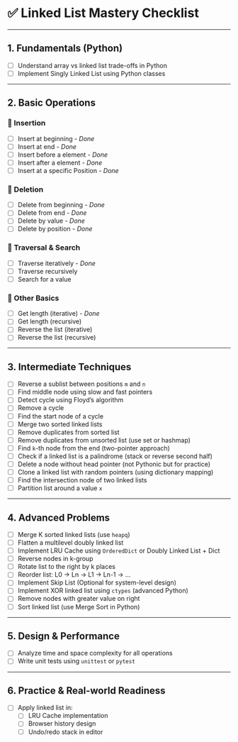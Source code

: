 # ✅ Linked List Mastery Checklist

---

## 1. Fundamentals (Python)
- [ ] Understand array vs linked list trade-offs in Python
- [ ] Implement Singly Linked List using Python classes

---

## 2. Basic Operations

### 🔹 Insertion
- [ ] Insert at beginning - _Done_
- [ ] Insert at end - _Done_
- [ ] Insert before a element - _Done_
- [ ] Insert after a element - _Done_
- [ ] Insert at a specific Position - _Done_

### 🔹 Deletion
- [ ] Delete from beginning - _Done_
- [ ] Delete from end - _Done_
- [ ] Delete by value - _Done_
- [ ] Delete by position - _Done_

### 🔹 Traversal & Search
- [ ] Traverse iteratively - _Done_
- [ ] Traverse recursively
- [ ] Search for a value

### 🔹 Other Basics
- [ ] Get length (iterative) - _Done_
- [ ] Get length (recursive)
- [ ] Reverse the list (iterative)
- [ ] Reverse the list (recursive)

---

## 3. Intermediate Techniques

- [ ] Reverse a sublist between positions `m` and `n`
- [ ] Find middle node using slow and fast pointers
- [ ] Detect cycle using Floyd’s algorithm
- [ ] Remove a cycle
- [ ] Find the start node of a cycle
- [ ] Merge two sorted linked lists
- [ ] Remove duplicates from sorted list
- [ ] Remove duplicates from unsorted list (use set or hashmap)
- [ ] Find `k`-th node from the end (two-pointer approach)
- [ ] Check if a linked list is a palindrome (stack or reverse second half)
- [ ] Delete a node without head pointer (not Pythonic but for practice)
- [ ] Clone a linked list with random pointers (using dictionary mapping)
- [ ] Find the intersection node of two linked lists
- [ ] Partition list around a value `x`

---

## 4. Advanced Problems

- [ ] Merge K sorted linked lists (use `heapq`)
- [ ] Flatten a multilevel doubly linked list
- [ ] Implement LRU Cache using `OrderedDict` or Doubly Linked List + Dict
- [ ] Reverse nodes in k-group
- [ ] Rotate list to the right by k places
- [ ] Reorder list: L0 → Ln → L1 → Ln-1 → ...
- [ ] Implement Skip List (Optional for system-level design)
- [ ] Implement XOR linked list using `ctypes` (advanced Python)
- [ ] Remove nodes with greater value on right
- [ ] Sort linked list (use Merge Sort in Python)

---

## 5. Design & Performance

- [ ] Analyze time and space complexity for all operations
- [ ] Write unit tests using `unittest` or `pytest`

---

## 6. Practice & Real-world Readiness

- [ ] Apply linked list in:
  - [ ] LRU Cache implementation
  - [ ] Browser history design
  - [ ] Undo/redo stack in editor